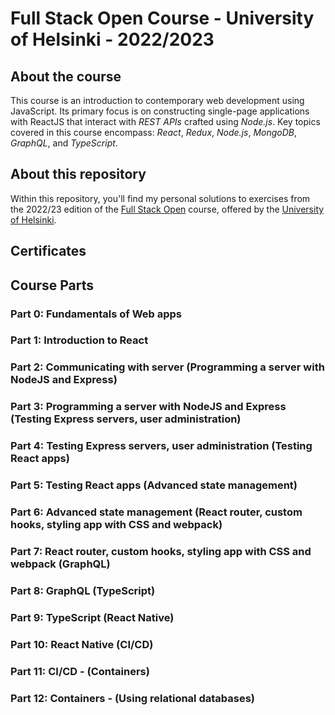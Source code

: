 # Full Stack Open Course - University of Helsinki - 2022/2023

## About the course

This course is an introduction to contemporary web development using JavaScript. Its primary focus is on constructing single-page applications with ReactJS that interact with _REST APIs_ crafted using _Node.js_. Key topics covered in this course encompass: _React_, _Redux_, _Node.js_, _MongoDB_, _GraphQL_, and _TypeScript_.

## About this repository

Within this repository, you'll find my personal solutions to exercises from the 2022/23 edition of the [Full Stack Open](https://fullstackopen.com/en) course, offered by the [University of Helsinki](https://www.helsinki.fi/en).

## Certificates


## Course Parts

### Part 0: Fundamentals of Web apps

### Part 1: Introduction to React

### Part 2: Communicating with server (Programming a server with NodeJS and Express)

### Part 3: Programming a server with NodeJS and Express (Testing Express servers, user administration)

### Part 4: Testing Express servers, user administration (Testing React apps)

### Part 5: Testing React apps (Advanced state management)

### Part 6: Advanced state management (React router, custom hooks, styling app with CSS and webpack)

### Part 7: React router, custom hooks, styling app with CSS and webpack (GraphQL)

### Part 8: GraphQL (TypeScript)

### Part 9: TypeScript (React Native)

### Part 10: React Native (CI/CD)

### Part 11: CI/CD - (Containers)

### Part 12: Containers - (Using relational databases)
